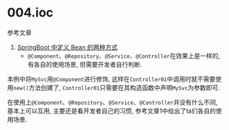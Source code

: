 # 004.ioc

参考文章

1. [SpringBoot 中定义 Bean 的两种方式](https://hacpai.com/article/1537345458325)
    - `@Component`、`@Repository`、`@Service`、`@Controller`在效果上是一样的, 有各自的使用场景, 但需要开发者自行判断.

本例中将`MySvc`用`@Component`进行修饰, 这样在`Controller01`中调用时就不需要使用`new()`方法创建了, `Controller01`只需要在其构造函数中声明`MySvc`为参数即可.

在使用上`@Component`、`@Repository`、`@Service`、`@Controller`并没有什么不同, 基本上可以互用, 主要还是看开发者自己的习惯, 参考文章1中给出了ta们各自的使用场景.
